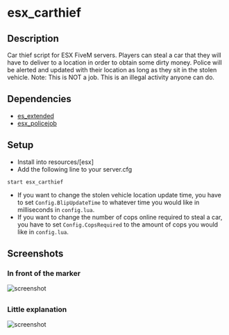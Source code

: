 # esx_carthief
## Description
Car thief script for ESX FiveM servers. Players can steal a car that they will have to deliver to a location in order to obtain some dirty money. Police will be alerted and updated with their location as long as they sit in the stolen vehicle.
Note: This is NOT a job. This is an illegal activity anyone can do.
## Dependencies
* [es_extended](https://github.com/ESX-Org/es_extended)
* [esx_policejob](https://github.com/ESX-Org/esx_policejob)
## Setup
* Install into resources/[esx]
* Add the following line to your server.cfg
```
start esx_carthief
```

* If you want to change the stolen vehicle location update time, you have to set `Config.BlipUpdateTime` to whatever time you would like in milliseconds in `config.lua`.
* If you want to change the number of cops online required to steal a car, you have to set `Config.CopsRequired` to the amount of cops you would like in `config.lua`.
## Screenshots
### In front of the marker
![screenshot](https://i.imgur.com/BoqYPHj.jpg)
##
### Little explanation
![screenshot](https://i.imgur.com/maaWc4i.jpg)
